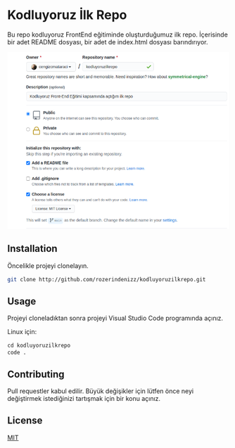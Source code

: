 # **Kodluyoruz İlk Repo**
Bu repo kodluyoruz FrontEnd eğitiminde oluşturduğumuz ilk repo. İçerisinde bir adet README dosyası, bir adet de index.html dosyası barındırıyor.

![gorsel](github.png)

## **Installation**
Öncelikle projeyi clonelayın.

```bash
git clone http://github.com/rozerindenizz/kodluyoruzilkrepo.git
```

## **Usage**
Projeyi cloneladıktan sonra projeyi Visual Studio Code programında açınız.

Linux için:
```linux
cd kodluyoruzilkrepo
code .
```

## **Contributing**
Pull requestler kabul edilir. Büyük değişikler için lütfen önce neyi değiştirmek istediğinizi tartışmak için bir konu açınız.

## **License**
[MIT](https://choosealicense.com/licenses/mit/) 

